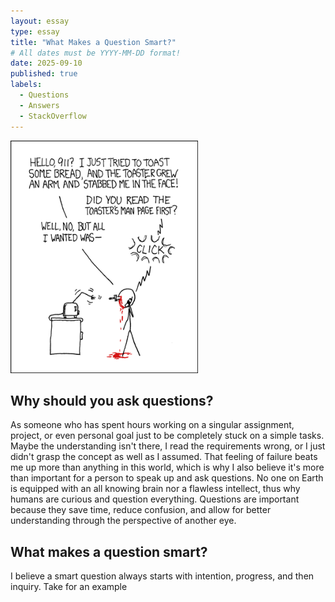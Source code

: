 ```yaml
---
layout: essay
type: essay
title: "What Makes a Question Smart?"
# All dates must be YYYY-MM-DD format!
date: 2025-09-10
published: true
labels:
  - Questions
  - Answers
  - StackOverflow
---
```


<img width="300px" class="rounded float-start pe-4" src="../img/smart-questions/rtfm.png">

## Why should you ask questions?

As someone who has spent hours working on a singular assignment, project, or even personal goal just to be completely stuck on a simple tasks. Maybe the understanding isn't there, I read the requirements wrong, or I just didn't grasp the concept as well as I assumed. That feeling of failure beats me up more than anything in this world, which is why I also believe it's more than important for a person to speak up and ask questions. No one on Earth is equipped with an all knowing brain nor a flawless intellect, thus why humans are curious and question everything. Questions are important because they save time, reduce confusion, and allow for better understanding through the perspective of another eye.  

## What makes a question smart? 

I believe a smart question always starts with intention, progress, and then inquiry. Take for an example 
